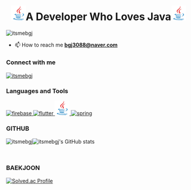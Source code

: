 <h1 align="center"><img src="https://raw.githubusercontent.com/devicons/devicon/master/icons/java/java-original.svg" alt="Java Logo" width="40" height="40"/>A Developer Who Loves Java<img src="https://raw.githubusercontent.com/devicons/devicon/master/icons/java/java-original.svg" alt="Java Logo" width="40" height="40"/></h1>
<p align="left"> <img src="https://komarev.com/ghpvc/?username=itsmebgj&label=Profile%20views&color=0e75b6&style=flat" alt="itsmebgj" /> </p>

- 📫 How to reach me **bgj3088@naver.com**

<h3 align="left">Connect with me</h3>
<p align="left">
<a href="https://instagram.com/itsmebgj" target="blank"><img align="center" src="https://raw.githubusercontent.com/rahuldkjain/github-profile-readme-generator/master/src/images/icons/Social/instagram.svg" alt="itsmebgj" height="30" width="40" /></a>
</p>

<h3 align="left">Languages and Tools</h3>
<p align="left">
  <a href="https://firebase.google.com/" target="_blank" rel="noreferrer">
    <img src="https://www.vectorlogo.zone/logos/firebase/firebase-icon.svg" alt="firebase" width="40" height="40"/>
  </a>
  <a href="https://flutter.dev" target="_blank" rel="noreferrer">
    <img src="https://www.vectorlogo.zone/logos/flutterio/flutterio-icon.svg" alt="flutter" width="40" height="40"/>
  </a>
  <a href="https://www.java.com" target="_blank" rel="noreferrer">
    <img src="https://raw.githubusercontent.com/devicons/devicon/master/icons/java/java-original.svg" alt="java" width="40" height="40"/>
  </a>
  <a href="https://spring.io/" target="_blank" rel="noreferrer">
    <img src="https://www.vectorlogo.zone/logos/springio/springio-icon.svg" alt="spring" width="40" height="40"/>
  </a>
</p>


<h3 align="left">GITHUB</h3>
<p><img align="left" src="https://github-readme-stats.vercel.app/api/top-langs?username=itsmebgj&show_icons=true&locale=en&layout=compact" alt="itsmebgj" />
</p>

![itsmebgj's GitHub stats](https://github-readme-stats.vercel.app/api?username=itsmebgj&show_icons=true&bg_color=00000000)

<br clear="left">

<h3 align="left">BAEKJOON</h3>

[![Solved.ac Profile](http://mazassumnida.wtf/api/v2/generate_badge?boj=bgj3088)](https://solved.ac/bgj3088/)
